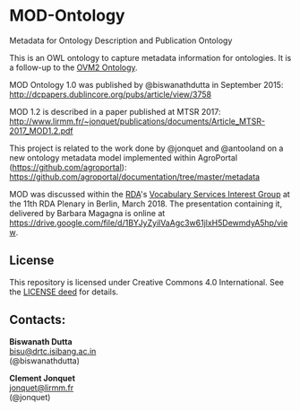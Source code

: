 # MOD-Ontology
Metadata for Ontology Description and Publication Ontology

This is an OWL ontology to capture metadata information for ontologies. It is a follow-up to the [OVM2 Ontology]( http://omv2.sourceforge.net).

MOD Ontology 1.0 was published by @biswanathdutta in September 2015:
http://dcpapers.dublincore.org/pubs/article/view/3758

MOD 1.2 is described in a paper published at MTSR 2017:
http://www.lirmm.fr/~jonquet/publications/documents/Article_MTSR-2017_MOD1.2.pdf

This project is related to the work done by @jonquet and @antooland on a new ontology metadata model implemented within AgroPortal (https://github.com/agroportal): https://github.com/agroportal/documentation/tree/master/metadata

MOD was discussed within the [RDA](http://rd-alliance.org)'s [Vocabulary Services Interest Group](http://rd-alliance.org/groups/vocabulary-services-interest-group.html) at the 11th RDA Plenary in Berlin, March 2018. The presentation containing it, delivered by Barbara Magagna is online at <https://drive.google.com/file/d/1BYJyZyilVaAgc3w61jlxH5DewmdyA5hp/view>.

## License
This repository is licensed under Creative Commons 4.0 International. See the [LICENSE deed](LICENSE) for details.

## Contacts:
**Biswanath Dutta**  
<bisu@drtc.isibang.ac.in>  
(@biswanathdutta)

**Clement Jonquet**  
<jonquet@lirmm.fr>  
(@jonquet)
